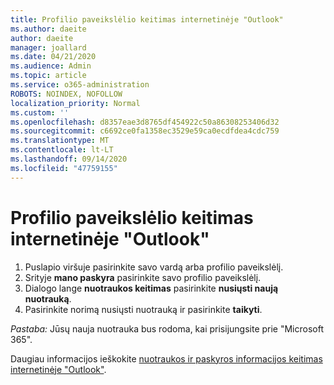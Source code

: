 ```yaml
---
title: Profilio paveikslėlio keitimas internetinėje "Outlook"
ms.author: daeite
author: daeite
manager: joallard
ms.date: 04/21/2020
ms.audience: Admin
ms.topic: article
ms.service: o365-administration
ROBOTS: NOINDEX, NOFOLLOW
localization_priority: Normal
ms.custom: ''
ms.openlocfilehash: d8357eae3d8765df454922c50a86308253406d32
ms.sourcegitcommit: c6692ce0fa1358ec3529e59ca0ecdfdea4cdc759
ms.translationtype: MT
ms.contentlocale: lt-LT
ms.lasthandoff: 09/14/2020
ms.locfileid: "47759155"
---
```

# <a name="change-your-profile-picture-in-outlook-on-the-web"></a>Profilio paveikslėlio keitimas internetinėje "Outlook"

1. Puslapio viršuje pasirinkite savo vardą arba profilio paveikslėlį.
1. Srityje **mano paskyra** pasirinkite savo profilio paveikslėlį.
1. Dialogo lange **nuotraukos keitimas** pasirinkite **nusiųsti naują nuotrauką**.
1. Pasirinkite norimą nusiųsti nuotrauką ir pasirinkite **taikyti**.

*Pastaba:* Jūsų nauja nuotrauka bus rodoma, kai prisijungsite prie "Microsoft 365".

Daugiau informacijos ieškokite [nuotraukos ir paskyros informacijos keitimas internetinėje "Outlook"](https://support.office.com/article/b2dbb289-851d-4bed-93c3-3e136f5659ec).